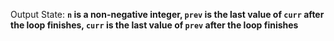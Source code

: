 Output State: **`n` is a non-negative integer, `prev` is the last value of `curr` after the loop finishes, `curr` is the last value of `prev` after the loop finishes**